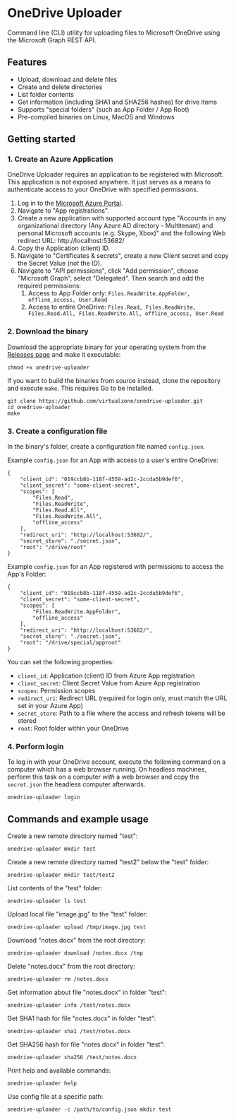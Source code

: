 # OneDrive Uploader
Command line (CLI) utility for uploading files to Microsoft OneDrive using the Microsoft Graph REST API.

## Features
* Upload, download and delete files
* Create and delete directories
* List folder contents
* Get information (including SHA1 and SHA256 hashes) for drive items
* Supports "special folders" (such as App Folder / App Root)
* Pre-compiled binaries on Linux, MacOS and Windows

## Getting started

### 1. Create an Azure Application
OneDrive Uploader requires an application to be registered with Microsoft. This application is not exposed anywhere. It just serves as a means to authenticate access to your OneDrive with specified permissions.

1. Log in to the [Microsoft Azure Portal](https://portal.azure.com/).
1. Navigate to "App registrations".
1. Create a new application with supported account type "Accounts in any organizational directory (Any Azure AD directory - Multitenant) and personal Microsoft accounts (e.g. Skype, Xbox)" and the following Web redirect URL: http://localhost:53682/
1. Copy the Application (client) ID.
1. Navigate to "Certificates & secrets", create a new Client secret and copy the Secret Value (*not* the ID).
1. Navigate to "API permissions", click "Add permission", choose "Microsoft Graph", select "Delegated". Then search and add the required permissions:
    1. Access to App Folder only: ```Files.ReadWrite.AppFolder, offline_access, User.Read```
    1. Access to entire OneDrive: ```Files.Read, Files.ReadWrite, Files.Read.All, Files.ReadWrite.All, offline_access, User.Read```

### 2. Download the binary
Download the appropriate binary for your operating system from the [Releases page](https://github.com/virtualzone/onedrive-uploader/releases) and make it executable:
```
chmod +x onedrive-uploader
```

If you want to build the binaries from source instead, clone the repository and execute ```make```. This requires Go to be installed.
```
git clone https://github.com/virtualzone/onedrive-uploader.git
cd onedrive-uploader
make
```

### 3. Create a configuration file
In the binary's folder, create a configuration file named ```config.json```.

Example ```config.json``` for an App with access to a user's entire OneDrive:
```
{
    "client_id": "019ccb8b-118f-4559-ad2c-2ccda5b9def6",
    "client_secret": "some-client-secret",
    "scopes": [
        "Files.Read",
        "Files.ReadWrite",
        "Files.Read.All",
        "Files.ReadWrite.All",
        "offline_access"
    ],
    "redirect_uri": "http://localhost:53682/",
    "secret_store": "./secret.json",
    "root": "/drive/root"
}
```

Example ```config.json``` for an App registered with permissions to access the App's Folder:
```
{
    "client_id": "019ccb8b-118f-4559-ad2c-2ccda5b9def6",
    "client_secret": "some-client-secret",
    "scopes": [
        "Files.ReadWrite.AppFolder",
        "offline_access"
    ],
    "redirect_uri": "http://localhost:53682/",
    "secret_store": "./secret.json",
    "root": "/drive/special/approot"
}
```

You can set the following properties:
* ```client_id```: Application (client) ID from Azure App registration
* ```client_secret```: Client Secret Value from Azure App registration
* ```scopes```: Permission scopes
* ```redirect_uri```: Redirect URL (required for login only, must match the URL set in your Azure App)
* ```secret_store```: Path to a file where the access and refresh tokens will be stored
* ```root```: Root folder within your OneDrive

### 4. Perform login
To log in with your OneDrive account, execute the following command on a computer which has a web browser running. On headless machines, perform this task on a computer *with* a web browser and copy the ```secret.json``` the headless computer afterwards.

```
onedrive-uploader login
```

## Commands and example usage
Create a new remote directory named "test":
```
onedrive-uploader mkdir test
```

Create a new remote directory named "test2" below the "test" folder:
```
onedrive-uploader mkdir test/test2
```

List contents of the "test" folder:
```
onedrive-uploader ls test
```

Upload local file "image.jpg" to the "test" folder:
```
onedrive-uploader upload /tmp/image.jpg test
```

Download "notes.docx" from the root directory:
```
onedrive-uploader download /notes.docx /tmp
```

Delete "notes.docx" from the root directory:
```
onedrive-uploader rm /notes.docx
```

Get information about file "notes.docx" in folder "test":
```
onedrive-uploader info /test/notes.docx
```

Get SHA1 hash for file "notes.docx" in folder "test":
```
onedrive-uploader sha1 /test/notes.docx
```

Get SHA256 hash for file "notes.docx" in folder "test":
```
onedrive-uploader sha256 /test/notes.docx
```

Print help and available commands:
```
onedrive-uploader help
```

Use config file at a specific path:
```
onedrive-uploader -c /path/to/config.json mkdir test
```